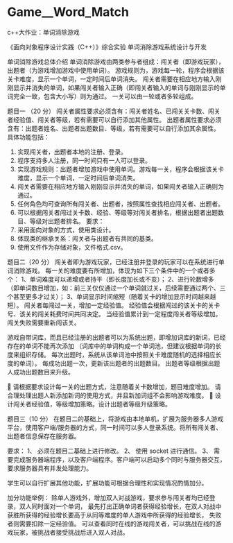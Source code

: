 # Game__Word_Match
c++大作业：单词消除游戏

《面向对象程序设计实践（C++）》综合实验
单词消除游戏系统设计与开发

单词消除游戏总体介绍
单词消除游戏由两类参与者组成：闯关者（即游戏玩家），出题者（为游戏增加游戏中使用单词）。
游戏规则为，游戏每一轮，程序会根据该关卡难度，显示一个单词，一定时间后单词消失。
闯关者需要在相应地方输入刚刚显示并消失的单词，如果闯关者输入正确（即闯关者输入的单词与刚刚显示的单词完全一致，包含大小写）则为通过。
一关可以由一轮或者多轮组成。

题目一 （20 分）
闯关者属性要求必须含有：闯关者姓名、已闯关关卡数、闯关者经验值、闯关者等级，若有需要可以自行添加其他属性。
出题者属性要求必须含有：出题者姓名、出题者出题数目、等级，若有需要可以自行添加其余属性。
具体功能包括：
  1. 实现闯关者，出题者本地的注册、登录。
  2. 程序支持多人注册，同一时间只有一人可以登录。
  3. 实现游戏规则：出题者增加游戏中使用单词。游戏每一关，程序会根据该关卡难度，显示一个单词，一定时间后单词消失。
  4. 闯关者需要在相应地方输入刚刚显示并消失的单词，如果闯关者输入正确则为通过。
  5. 任何角色均可查询所有闯关者、出题者，按照属性查找相应闯关者、出题者。
  6. 可以根据闯关者闯过关卡数、经验、等级等对闯关者排名，根据出题者出题数目、等级对出题者排名。
要求：
  1. 采用面向对象的方式，使用类设计。
  2. 体现类的继承关系：闯关者与出题者有共同的基类。
  3. 使用文件作为存储对象，文件格式.csv。

题目二（20 分）
闯关者即为游戏玩家，已经注册并登录的玩家可以在系统进行单词消除游戏。
每一关的难度要有所增加，体现为如下三个条件中的一个或者多个：
  1、单词难度可以递增或者持平（即长度加长或不变）； 
  2、进行轮数增多（即单词数目增加，如：前三关仅仅通过一个单词就过关，后续需要通过两个、三个甚至更多才过关）； 
  3、单词显示时间缩短（随着关卡的增加显示时间越来越短）。
闯关者每闯过一关，增加一定经验值。
经验值会根据闯过的该关卡的关卡号、该关的闯关耗费时间共同决定。
当经验值累计到一定程度闯关者等级增加。
闯关失败需要重新闯该关。

游戏自带词库，而且已经注册的出题者可以为系统出题，即增加词库的新词，已经存在的单词不能再次添加
（词库中的单词构成一个单词池，但建议根据单词的长度来组织存储。
每次出题时，系统从该单词池中按照关卡难度随机的选择相应长度的单词）。
每成功出题一次，更新该出题者的出题数目。
出题者等级根据出题人成功出题数目来升级。

 请根据要求设计每一关的出题方式，注意随着关卡数增加，题目难度增加。
请合理处理出题人新添加新词的使用方式，并且新加词组不会影响游戏难度。
 设计闯关者经验值，等级增加策略。设计出题者等级升级策略。

题目三（10 分）
在题目二的基础上，将游戏由本地单机，扩展为服务器多人游戏平台，使用客户端/服务器的方式，同一时间可以多人登录系统。将所有闯关者、出题者信息保存在服务器。

要求：
	1、 必须在题目二基础上进行修改。
	2、 使用 socket 进行通信。
	3、 需要完成服务器端程序，以及客户端程序。客户端可以启动多个同时与服务器交互，要求服务器具有并发处理能力。

学生可以自行扩展其他功能，扩展功能可根据合理性和实现情况酌情加分。

加分功能举例：
除单人游戏外，增加双人对战游戏，要求参与闯关者均已经登录，双人同时面对一个单词，
最先打出正确单词者获得经验增长，在双人对战中获胜所获得的经验增长要高于从同等难度的单人游戏中所获得的经验增长，
失败者则需要扣除一定经验值。
可以查看同时在线的游戏闯关者，可以挑战在线的游戏玩家，被挑战者接受挑战后进入双人对战。